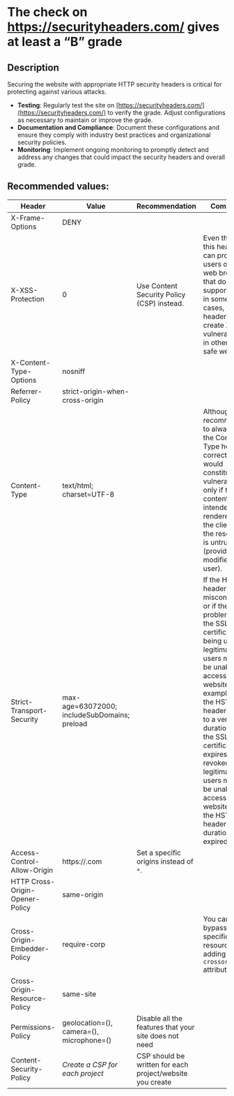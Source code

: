 # The check on https://securityheaders.com/ gives at least a “B” grade

## Description

Securing the website with appropriate HTTP security headers is critical for protecting against various attacks.

* **Testing**: Regularly test the site on [https://securityheaders.com/](https://securityheaders.com/) to verify the grade. Adjust configurations as necessary to maintain or improve the grade.
* **Documentation and Compliance**: Document these configurations and ensure they comply with industry best practices and organizational security policies.
* **Monitoring**: Implement ongoing monitoring to promptly detect and address any changes that could impact the security headers and overall grade.

## Recommended values:

| Header                          | Value                                        | Recommendation                                            | Comment                                                                                                                                                                                                                                                                                                                                                                            |
|---------------------------------|----------------------------------------------|-----------------------------------------------------------|------------------------------------------------------------------------------------------------------------------------------------------------------------------------------------------------------------------------------------------------------------------------------------------------------------------------------------------------------------------------------------|
| X-Frame-Options                 | DENY                                         |                                                           |                                                                                                                                                                                                                                                                                                                                                                                    |
| X-XSS-Protection                | 0                                            | Use Content Security Policy (CSP) instead.                | Even though this header can protect users of older web browsers that don't yet support CSP, in some cases, this header can create XSS vulnerabilities in otherwise safe websites.                                                                                                                                                                                                  |
| X-Content-Type-Options          | nosniff                                      |                                                           |                                                                                                                                                                                                                                                                                                                                                                                    |
| Referrer-Policy                 | strict-origin-when-cross-origin              |                                                           |                                                                                                                                                                                                                                                                                                                                                                                    |
| Content-Type                    | text/html; charset=UTF-8                     |                                                           | Although it is recommended to always set the Content-Type header correctly, it would constitute a vulnerability only if the content is intended to be rendered by the client and the resource is untrusted (provided or modified by a user).                                                                                                                                       |
| Strict-Transport-Security       | max-age=63072000; includeSubDomains; preload |                                                           | If the HSTS header is misconfigured or if there is a problem with the SSL/TLS certificate being used, legitimate users might be unable to access the website. For example, if the HSTS header is set to a very long duration and the SSL/TLS certificate expires or is revoked, legitimate users might be unable to access the website until the HSTS header duration has expired. |
| Access-Control-Allow-Origin     | https://<yourdomain>.com                     | Set a specific origins instead of `*`.                    |                                                                                                                                                                                                                                                                                                                                                                                    |
| HTTP Cross-Origin-Opener-Policy | same-origin                                  |                                                           |                                                                                                                                                                                                                                                                                                                                                                                    |
| Cross-Origin-Embedder-Policy    | require-corp                                 |                                                           | You can bypass it for specific resources by adding the `crossorigin` attribute                                                                                                                                                                                                                                                                                                     |
| Cross-Origin-Resource-Policy    | same-site                                    |                                                           |                                                                                                                                                                                                                                                                                                                                                                                    |
| Permissions-Policy              | geolocation=(), camera=(), microphone=()     | Disable all the features that your site does not need     |                                                                                                                                                                                                                                                                                                                                                                                    |
| Content-Security-Policy         | *Create a CSP for each project*              | CSP should be written for each project/website you create |                                                                                                                                                                                                                                                                                                                                                                                    |

